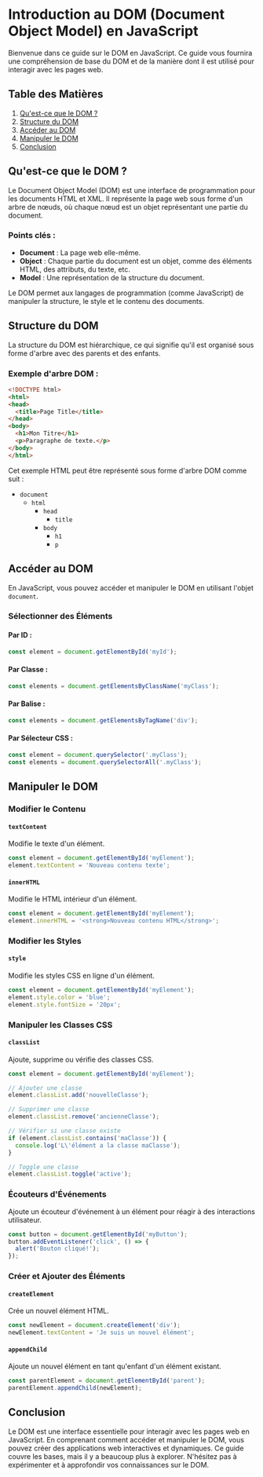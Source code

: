 # Introduction au DOM (Document Object Model) en JavaScript

Bienvenue dans ce guide sur le DOM en JavaScript. Ce guide vous fournira une compréhension de base du DOM et de la manière dont il est utilisé pour interagir avec les pages web.

## Table des Matières

1. [Qu'est-ce que le DOM ?](#quest-ce-que-le-dom)
2. [Structure du DOM](#structure-du-dom)
3. [Accéder au DOM](#accéder-au-dom)
4. [Manipuler le DOM](#manipuler-le-dom)
5. [Conclusion](#conclusion)

## Qu'est-ce que le DOM ?

Le Document Object Model (DOM) est une interface de programmation pour les documents HTML et XML. Il représente la page web sous forme d'un arbre de nœuds, où chaque nœud est un objet représentant une partie du document.

### Points clés :

- **Document** : La page web elle-même.
- **Object** : Chaque partie du document est un objet, comme des éléments HTML, des attributs, du texte, etc.
- **Model** : Une représentation de la structure du document.

Le DOM permet aux langages de programmation (comme JavaScript) de manipuler la structure, le style et le contenu des documents.

## Structure du DOM

La structure du DOM est hiérarchique, ce qui signifie qu'il est organisé sous forme d'arbre avec des parents et des enfants.

### Exemple d'arbre DOM :

```html
<!DOCTYPE html>
<html>
<head>
  <title>Page Title</title>
</head>
<body>
  <h1>Mon Titre</h1>
  <p>Paragraphe de texte.</p>
</body>
</html>
```

Cet exemple HTML peut être représenté sous forme d'arbre DOM comme suit :

- `document`
  - `html`
    - `head`
      - `title`
    - `body`
      - `h1`
      - `p`

## Accéder au DOM

En JavaScript, vous pouvez accéder et manipuler le DOM en utilisant l'objet `document`.

### Sélectionner des Éléments

#### Par ID :

```javascript
const element = document.getElementById('myId');
```

#### Par Classe :

```javascript
const elements = document.getElementsByClassName('myClass');
```

#### Par Balise :

```javascript
const elements = document.getElementsByTagName('div');
```

#### Par Sélecteur CSS :

```javascript
const element = document.querySelector('.myClass');
const elements = document.querySelectorAll('.myClass');
```

## Manipuler le DOM

### Modifier le Contenu

#### `textContent`

Modifie le texte d'un élément.

```javascript
const element = document.getElementById('myElement');
element.textContent = 'Nouveau contenu texte';
```

#### `innerHTML`

Modifie le HTML intérieur d'un élément.

```javascript
const element = document.getElementById('myElement');
element.innerHTML = '<strong>Nouveau contenu HTML</strong>';
```

### Modifier les Styles

#### `style`

Modifie les styles CSS en ligne d'un élément.

```javascript
const element = document.getElementById('myElement');
element.style.color = 'blue';
element.style.fontSize = '20px';
```

### Manipuler les Classes CSS

#### `classList`

Ajoute, supprime ou vérifie des classes CSS.

```javascript
const element = document.getElementById('myElement');

// Ajouter une classe
element.classList.add('nouvelleClasse');

// Supprimer une classe
element.classList.remove('ancienneClasse');

// Vérifier si une classe existe
if (element.classList.contains('maClasse')) {
  console.log('L\'élément a la classe maClasse');
}

// Toggle une classe
element.classList.toggle('active');
```

### Écouteurs d'Événements

Ajoute un écouteur d'événement à un élément pour réagir à des interactions utilisateur.

```javascript
const button = document.getElementById('myButton');
button.addEventListener('click', () => {
  alert('Bouton cliqué!');
});
```

### Créer et Ajouter des Éléments

#### `createElement`

Crée un nouvel élément HTML.

```javascript
const newElement = document.createElement('div');
newElement.textContent = 'Je suis un nouvel élément';
```

#### `appendChild`

Ajoute un nouvel élément en tant qu'enfant d'un élément existant.

```javascript
const parentElement = document.getElementById('parent');
parentElement.appendChild(newElement);
```

## Conclusion

Le DOM est une interface essentielle pour interagir avec les pages web en JavaScript. En comprenant comment accéder et manipuler le DOM, vous pouvez créer des applications web interactives et dynamiques. Ce guide couvre les bases, mais il y a beaucoup plus à explorer. N'hésitez pas à expérimenter et à approfondir vos connaissances sur le DOM.
